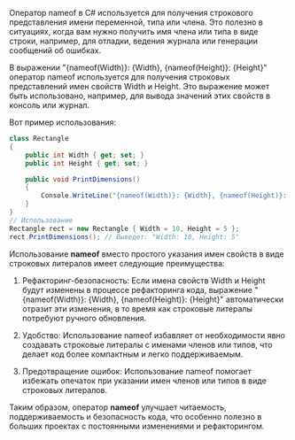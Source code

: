 Оператор nameof в C# используется для получения строкового представления имени переменной, типа или члена. Это полезно в ситуациях, когда вам нужно получить имя члена или типа в виде строки, например, для отладки, ведения журнала или генерации сообщений об ошибках.

В выражении "{nameof(Width)}: {Width}, {nameof(Height)}: {Height}" оператор nameof используется для получения строковых представлений имен свойств Width и Height. Это выражение может быть использовано, например, для вывода значений этих свойств в консоль или журнал.

Вот пример использования:

```C#
class Rectangle
{
    public int Width { get; set; }
    public int Height { get; set; }

    public void PrintDimensions()
    {
        Console.WriteLine("{nameof(Width)}: {Width}, {nameof(Height)}: {Height}");
    }
}
// Использование
Rectangle rect = new Rectangle { Width = 10, Height = 5 };
rect.PrintDimensions(); // Выведет: "Width: 10, Height: 5"

```

Использование **nameof** вместо простого указания имен свойств в виде строковых литералов имеет следующие преимущества:

1. Рефакторинг-безопасность: Если имена свойств Width и Height будут изменены в процессе рефакторинга кода, выражение "{nameof(Width)}: {Width}, {nameof(Height)}: {Height}" автоматически отразит эти изменения, в то время как строковые литералы потребуют ручного обновления.

2. Удобство: Использование nameof избавляет от необходимости явно создавать строковые литералы с именами членов или типов, что делает код более компактным и легко поддерживаемым.

3. Предотвращение ошибок: Использование nameof помогает избежать опечаток при указании имен членов или типов в виде строковых литералов.

Таким образом, оператор **nameof** улучшает читаемость, поддерживаемость и безопасность кода, что особенно полезно в больших проектах с постоянными изменениями и рефакторингом.